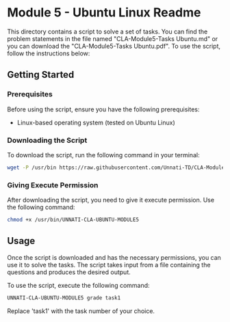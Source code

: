 # Module 5 - Ubuntu Linux Readme

This directory contains a script to solve a set of tasks. You can find the problem statements in the file named "CLA-Module5-Tasks Ubuntu.md" or you can download the "CLA-Module5-Tasks Ubuntu.pdf". To use the script, follow the instructions below:

## Getting Started

### Prerequisites

Before using the script, ensure you have the following prerequisites:

- Linux-based operating system (tested on Ubuntu Linux)

### Downloading the Script

To download the script, run the following command in your terminal:

```bash
wget -P /usr/bin https://raw.githubusercontent.com/Unnati-TD/CLA-Modules/main/Module5/Ubuntu_Linux/UNNATI-CLA-UBUNTU-MODULE5
```

### Giving Execute Permission

After downloading the script, you need to give it execute permission. Use the following command:

```bash
chmod +x /usr/bin/UNNATI-CLA-UBUNTU-MODULE5
```

## Usage

Once the script is downloaded and has the necessary permissions, you can use it to solve the tasks. The script takes input from a file containing the questions and produces the desired output.

To use the script, execute the following command:

```bash
UNNATI-CLA-UBUNTU-MODULE5 grade task1
```

Replace 'task1' with the task number of your choice.

